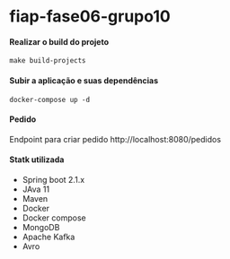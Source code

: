 # fiap-fase06-grupo10

#### Realizar o build do projeto

```make build-projects```

#### Subir a aplicação e suas dependências

```docker-compose up -d```

#### Pedido

Endpoint para criar pedido http://localhost:8080/pedidos

#### Statk utilizada

- Spring boot 2.1.x
- JAva 11
- Maven
- Docker
- Docker compose
- MongoDB
- Apache Kafka
- Avro
